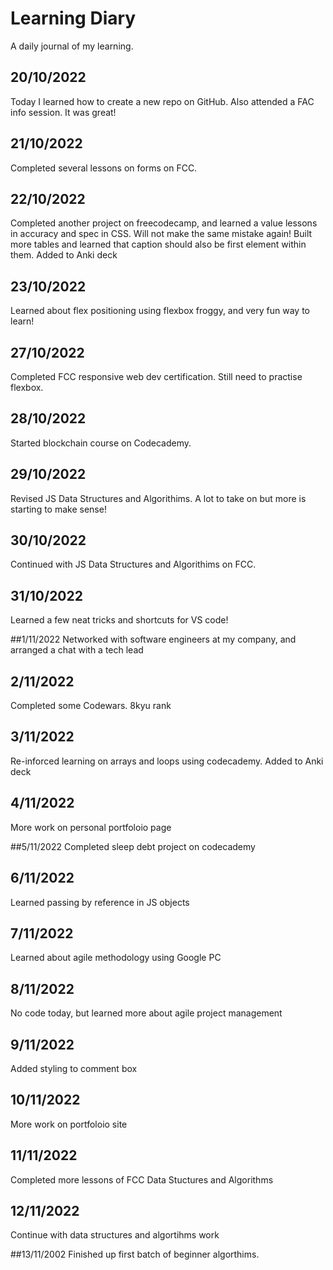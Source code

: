 # Learning Diary
A daily journal of my learning.

## 20/10/2022

Today I learned how to create a new repo on GitHub. Also attended a FAC info session. It was great!

## 21/10/2022

Completed several lessons on forms on FCC.

## 22/10/2022

Completed another project on freecodecamp, and learned a value lessons in accuracy and spec in CSS. Will not make the same mistake again! Built more tables and learned that caption should also be first element within them. Added to Anki deck

## 23/10/2022

Learned about flex positioning using flexbox froggy, and very fun way to learn!

## 27/10/2022

Completed FCC responsive web dev certification. Still need to practise flexbox.

## 28/10/2022

Started blockchain course on Codecademy.

## 29/10/2022

Revised JS Data Structures and Algorithims. A lot to take on but more is starting to make sense!

## 30/10/2022

Continued with JS Data Structures and Algorithims on FCC.

## 31/10/2022

Learned a few neat tricks and shortcuts for VS code!

##1/11/2022
Networked with software engineers at my company, and arranged a chat with a tech lead

## 2/11/2022 
Completed some Codewars. 8kyu rank

## 3/11/2022
Re-inforced learning on arrays and loops using codecademy. Added to Anki deck

## 4/11/2022
More work on personal portfoloio page

##5/11/2022
Completed sleep debt project on codecademy

## 6/11/2022
Learned passing by reference in JS objects

## 7/11/2022
Learned about agile methodology using Google PC

## 8/11/2022
No code today, but learned more about agile project management

## 9/11/2022
Added styling to comment box

## 10/11/2022
More work on portfoloio site

## 11/11/2022
Completed more lessons of FCC Data Stuctures and Algorithms

## 12/11/2022
Continue with data structures and algortihms work

##13/11/2002
Finished up first batch of beginner algorthims.
